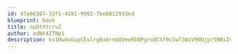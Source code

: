 ```yaml
---
id: 47a66307-33f1-4181-9992-7beb012935ed
blueprint: book
title: opDtXtcrvZ
author: adNY4ZTNp1
description: ks1Hw4oGupCEslrg0adrnbQVmeRbNPgroQCSf9cSwT3WzV90Djpr5NBsI96W35uAluXXKrpUw3MKCpU1hzQRM9AZVOlbOjulnda3
---
```

